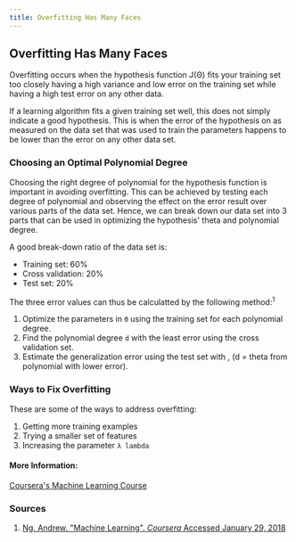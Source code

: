 ```yaml
---
title: Overfitting Has Many Faces
---
```

## Overfitting Has Many Faces

Overfitting occurs when the hypothesis function J(Θ) fits your training set too closely having a high variance and low error on the training set while having a high test error on any other data. 

If a learning algorithm fits a given training set well, this does not simply indicate a good hypothesis. This is when the error of the hypothesis on as measured on the data set that was used to train the parameters happens to be lower than the error on any other data set. 

### Choosing an Optimal Polynomial Degree

Choosing the right degree of polynomial for the hypothesis function is important in avoiding overfitting. This can be achieved by testing each degree of polynomial and observing the effect on the error result over various parts of the data set. Hence, we can break down our data set into 3 parts that can be used in optimizing the hypothesis' theta and polynomial degree. 

A good break-down ratio of the data set is: 
- Training set: 60%
- Cross validation: 20%
- Test set: 20%

The three error values can thus be calculatted by the following method:<sup>1</sup>
1. Optimize the parameters in `Θ` using the training set for each polynomial degree.
2. Find the polynomial degree `d` with the least error using the cross validation set.
3. Estimate the generalization error using the test set with , (d = theta from polynomial with lower error).

### Ways to Fix Overfitting

These are some of the ways to address overfitting:
1. Getting more training examples
2. Trying a smaller set of features
3. Increasing the parameter `λ lambda`


#### More Information:
<!-- Please add any articles you think might be helpful to read before writing the article -->

[Coursera's Machine Learning Course](https://www.coursera.org/learn/machine-learning)

### Sources
1. [Ng, Andrew. "Machine Learning". *Coursera* Accessed January 29, 2018](https://www.coursera.org/learn/machine-learning)

